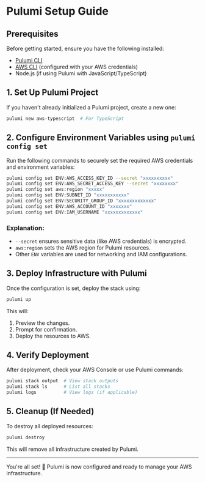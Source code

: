 # Pulumi Setup Guide

## Prerequisites
Before getting started, ensure you have the following installed:

- [Pulumi CLI](https://www.pulumi.com/docs/install/)
- [AWS CLI](https://aws.amazon.com/cli/) (configured with your AWS credentials)
- Node.js (if using Pulumi with JavaScript/TypeScript)

## 1. Set Up Pulumi Project
If you haven't already initialized a Pulumi project, create a new one:

```sh
pulumi new aws-typescript  # For TypeScript
```

## 2. Configure Environment Variables using `pulumi config set`
Run the following commands to securely set the required AWS credentials and environment variables:

```sh
pulumi config set ENV:AWS_ACCESS_KEY_ID --secret "xxxxxxxxxx"
pulumi config set ENV:AWS_SECRET_ACCESS_KEY --secret "xxxxxxxx"
pulumi config set aws:region "xxxxx"
pulumi config set ENV:SUBNET_ID "xxxxxxxxxxx"
pulumi config set ENV:SECURITY_GROUP_ID "xxxxxxxxxxxxx"
pulumi config set ENV:AWS_ACCOUNT_ID "xxxxxxx"
pulumi config set ENV:IAM_USERNAME "xxxxxxxxxxxxx"
```

### Explanation:
- `--secret` ensures sensitive data (like AWS credentials) is encrypted.
- `aws:region` sets the AWS region for Pulumi resources.
- Other `ENV` variables are used for networking and IAM configurations.

## 3. Deploy Infrastructure with Pulumi
Once the configuration is set, deploy the stack using:

```sh
pulumi up
```

This will:
1. Preview the changes.
2. Prompt for confirmation.
3. Deploy the resources to AWS.

## 4. Verify Deployment
After deployment, check your AWS Console or use Pulumi commands:

```sh
pulumi stack output  # View stack outputs
pulumi stack ls      # List all stacks
pulumi logs          # View logs (if applicable)
```

## 5. Cleanup (If Needed)
To destroy all deployed resources:

```sh
pulumi destroy
```

This will remove all infrastructure created by Pulumi.

---

You're all set! 🎉 Pulumi is now configured and ready to manage your AWS infrastructure.

